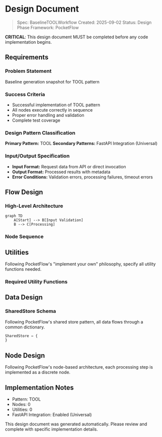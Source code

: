 # Design Document

> Spec: BaselineTOOLWorkflow
> Created: 2025-09-02
> Status: Design Phase
> Framework: PocketFlow

**CRITICAL**: This design document MUST be completed before any code implementation begins.

## Requirements

### Problem Statement
Baseline generation snapshot for TOOL pattern

### Success Criteria
- Successful implementation of TOOL pattern
- All nodes execute correctly in sequence
- Proper error handling and validation
- Complete test coverage

### Design Pattern Classification
**Primary Pattern:** TOOL
**Secondary Patterns:** FastAPI Integration (Universal)

### Input/Output Specification
- **Input Format:** Request data from API or direct invocation
- **Output Format:** Processed results with metadata
- **Error Conditions:** Validation errors, processing failures, timeout errors

## Flow Design

### High-Level Architecture
```mermaid
graph TD
    A[Start] --> B[Input Validation]
    B --> C[Processing]
```

### Node Sequence

## Utilities

Following PocketFlow's "implement your own" philosophy, specify all utility functions needed.

### Required Utility Functions


## Data Design

### SharedStore Schema
Following PocketFlow's shared store pattern, all data flows through a common dictionary.

```python
SharedStore = {
}
```

## Node Design

Following PocketFlow's node-based architecture, each processing step is implemented as a discrete node.


## Implementation Notes

- Pattern: TOOL
- Nodes: 0
- Utilities: 0
- FastAPI Integration: Enabled (Universal)

This design document was generated automatically. Please review and complete with specific implementation details.